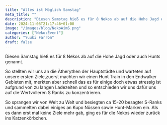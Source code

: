 ```yaml
---
title: "Alles ist Möglich Samstag"
meta_title: ""
description: "Diesen Samstag hieß es für 8 Nekos ab auf die Hohe Jagd oder auch Hunts genannt."
date: 2024-11-05T21:17:46+01:00
image: "/images/blog/NekoAimS.png"
categories: ["Neko:Event"]
author: "Yuuki Farron"
draft: false
---
```


Diesen Samstag hieß es für 8 Nekos ab auf die Hohe Jagd oder auch Hunts genannt. 

So stellten wir uns an die Ätherythen der Hauptstädte und warteten auf unsere ersten Ziele,zuerst machten wir einen Hunt Train in den Endwalker Gebieten mit, merkten aber schnell das es für einige doch etwas stressig ist aufgrund von zu langen Ladezeiten und so entschieden wir uns dafür uns auf die Wertvolleren S Ranks zu konzentrieren. 

So sprangen wir von Welt zu Welt und besiegten ca 15-20 besagter S-Ranks und sammelten dabei einiges an Kupo Nüssen sowie Hunt-Marken ein. Als es dann erst mal keine Ziele mehr gab, ging es für die Nekos wieder zurück ins Katzenkörbchen.